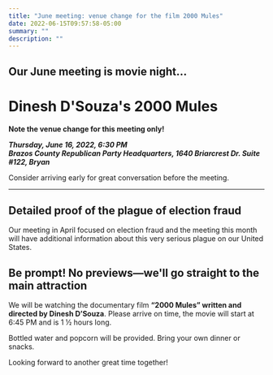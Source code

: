```yaml
---
title: "June meeting: venue change for the film 2000 Mules"
date: 2022-06-15T09:57:58-05:00
summary: ""
description: ""
---
```


## Our June meeting is movie night...

# Dinesh D'Souza's 2000 Mules

**Note the venue change for this meeting only!**  

**_Thursday, June 16, 2022, 6:30 PM_**  
**_<strong><span class="hilite">Brazos County Republican Party Headquarters</span></strong>, 1640 Briarcrest Dr. Suite #122, Bryan_**

Consider arriving early for great conversation before the meeting.  

---

## Detailed proof of the plague of election fraud

Our meeting in April focused on election fraud and the meeting this month will have additional information about this very serious plague on our United States.  
 
## Be prompt! No previews&mdash;we'll go straight to the main attraction

We will be watching the documentary film **“2000 Mules” written and directed by Dinesh D’Souza**. Please arrive on time, the movie will start at 6:45 PM and is 1 ½ hours long.  

Bottled water and popcorn will be provided. Bring your own dinner or snacks.  

Looking forward to another great time together!